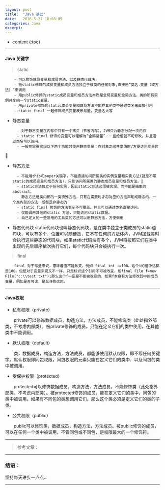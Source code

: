 ```yaml
---
layout: post
title:  "Java 基础"
date:   2016-5-27 18:08:05
categories: Java
excerpt: 
---
```


* content
{:toc}

---

#### Java 关键字 

> static 

        - 可以修饰成员变量和成员方法，以及静态代码块;
        - 被static修饰的成员变量和成员方法独立于该类的任何对象,直接用”类名.变量（或方法）“来调用
        - 用public修饰的static成员变量和成员方法本质是全局变量和全局方法，类的所有实例共享同一个static变量。
        - 用private修饰的static成员变量和成员方法不能在其他类中通过类名来直接引用
        - static final 一起修饰成员变量表示常量，变量名大写
        
* 静态变量

        - 对于静态变量在内存中只有一个拷贝（节省内存），JVM只为静态分配一次内存
        - static final 修饰的变量可以理解为“全局常量”：一旦给值就不可修改，并且通过类名可以访问。 
        - 一般在需要实现以下两个功能时使用静态变量：在对象之间共享值时/方便访问变量时
  
* 静态方法
        
        - 不能用this和super关键字，不能直接访问所属类的实例变量和实例方法(就是不带static的成员变量和成员方法)，只能访问所属类的静态成员变量和成员方法。  
        - static方法独立于任何实例，因此static方法必须被实现，而不能是抽象的abstract。
        - 静态方法是类内部的一类特殊方法，只有在需要时才将对应的方法声明成静态的，一个类内部的方法一般都是非静态的 
        - static final 修饰的方法表示不可覆盖，并且可以通过类名直接访问。
        - 仅能调用其他的static 方法，只能访问static数据。
        - 自己定义的一些常用的工具类的方法可以用静态方法，方便调用

* 静态代码块
        static代码块也叫静态代码块，是在类中独立于类成员的static语句块，可以有多个，位置可以随便放，它不在任何的方法体内，JVM加载类时会执行这些静态的代码块，如果static代码块有多个，JVM将按照它们在类中出现的先后顺序依次执行它们，每个代码块只会被执行一次。

> final 

        final 对于常量来说，意味着值不能改变，例如 final int i=100。这个i的值永远都是100。但是对于变量来说又不一样，只是标识这个引用不可被改变，如final File f=new File("c:\\test.txt");那么这个f一定是不能被改变的，如果f本身有方法修改其中的成员变量，例如是否可读，是允许修改的。
        
---

#### Java权限

* 私有权限（private）

　　private可以修饰数据成员，构造方法，方法成员，不能修饰类（此处指外部类，不考虑内部类）。被private修饰的成员，只能在定义它们的类中使用，在其他类中不能调用。

* 默认权限（default）

　　类，数据成员，构造方法，方法成员，都能够使用默认权限，即不写任何关键字。默认权限即同包权限，同包权限的元素只能在定义它们的类中，以及同包的类中被调用。

* 受保护权限（protected）

　　protected可以修饰数据成员，构造方法，方法成员，不能修饰类（此处指外部类，不考虑内部类）。被protected修饰的成员，能在定义它们的类中，同包的类中被调用。如果有不同包的类想调用它们，那么这个类必须是定义它们的类的子类。

* 公共权限（public）

　　public可以修饰类，数据成员，构造方法，方法成员。被public修饰的成员，可以在任何一个类中被调用，不管同包或不同包，是权限最大的一个修饰符。

---

> 参考文章：

---

### 结语：

坚持每天进步一点点...

---